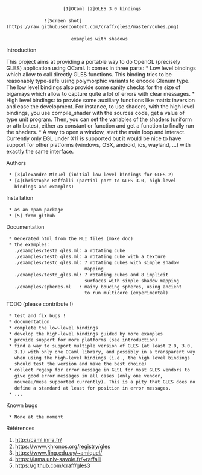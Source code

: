                          [1]OCaml [2]GLES 3.0 bindings

                  ![Screen shot](https://raw.githubusercontent.com/craff/gles3/master/cubes.png)

                            examples with shadows

Introduction

   This project aims at providing a portable way to do OpenGL (precisely
   GLES) application using OCaml. It comes in three parts:
     * Low level bindings which allow to call directly GLES functions.
       This binding tries to be reasonably type-safe using polymorphic
       variants to encode Glenum type. The low level bindings also provide
       some sanity checks for the size of bigarrays which allow to capture
       quite a lot of errors with clear messages.
     * High level bindings: to provide some auxiliary functions like
       matrix inversion and ease the development. For instance, to use
       shaders, with the high level bindings, you use compile_shader with
       the sources code, get a value of type unit program. Then, you can
       set the variables of the shaders (uniform or attributes), either as
       constant or function and get a function to finally run the shaders.
     * A way to open a window, start the main loop and interact. Currently
       only EGL under X11 is supported but it would be nice to have
       support for other platforms (windows, OSX, android, ios, wayland,
       ...) with exactly the same interface.

Authors

     * [3]Alexandre Miquel (initial low level bindings for GLES 2)
     * [4]Christophe Raffalli (partial port to GLES 3.0, high-level
       bindings and examples)

Installation

     * as an opam package
     * [5] from github

Documentation

     * Generated html from the MLI files (make doc)
     * the examples:
       ./examples/testa_gles.ml: a rotating cube
       ./examples/testb_gles.ml: a rotating cube with a texture
       ./examples/testc_gles.ml: 7 rotating cubes with simple shadow
                                 mapping
       ./examples/testd_gles.ml: 7 rotating cubes and 8 implicit
                                 surfaces with simple shadow mapping
       ./examples/spheres.ml   : mainy boucing spheres, using ancient
                                 to run multicore (experimental)

TODO (please contribute !)

     * test and fix bugs !
     * documentation
     * complete the low-level bindings
     * develop the high-level bindings guided by more examples
     * provide support for more platforms (see introduction)
     * find a way to support multiple version of GLES (at least 2.0, 3.0,
       3.1) with only one OCaml library, and possibly in a transparent way
       when using the high-level bindings (i.e., the high level bindings
       should test the version and make the best choice)
     * collect regexp for error message in GLSL for most GLES vendors to
       give good error messages in all cases (only one vendor,
       nouveau/mesa supported currently). This is a pity that GLES does no
       define a standard at least for position in error messages.
     * ...

Known bugs

     * None at the moment

Références

   1. http://caml.inria.fr/
   2. https://www.khronos.org/registry/gles
   3. https://www.fing.edu.uy/~amiquel/
   4. https://lama.univ-savoie.fr/~raffalli
   5. https://github.com/craff/gles3
